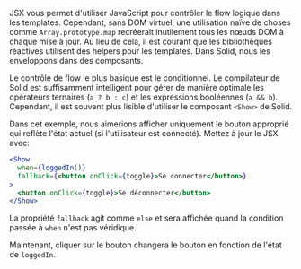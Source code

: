 JSX vous permet d'utiliser JavaScript pour contrôler le flow logique dans les templates. Cependant, sans DOM virtuel, une utilisation naïve de choses comme `Array.prototype.map` recréerait inutilement tous les nœuds DOM à chaque mise à jour. Au lieu de cela, il est courant que les bibliothèques réactives utilisent des helpers pour les templates. Dans Solid, nous les enveloppons dans des composants.

Le contrôle de flow le plus basique est le conditionnel. Le compilateur de Solid est suffisamment intelligent pour gérer de manière optimale les opérateurs ternaires (`a ? b : c`) et les expressions booléennes (`a && b`). Cependant, il est souvent plus lisible d'utiliser le composant `<Show>` de Solid.

Dans cet exemple, nous aimerions afficher uniquement le bouton approprié qui reflète l'état actuel (si l'utilisateur est connecté). Mettez à jour le JSX avec:
```jsx
<Show
  when={loggedIn()}
  fallback={<button onClick={toggle}>Se connecter</button>}
>
  <button onClick={toggle}>Se déconnecter</button>
</Show>
```
La propriété `fallback` agit comme `else` et sera affichée quand la condition passée à `when` n'est pas véridique.

Maintenant, cliquer sur le bouton changera le bouton en fonction de l'état de `loggedIn`.
